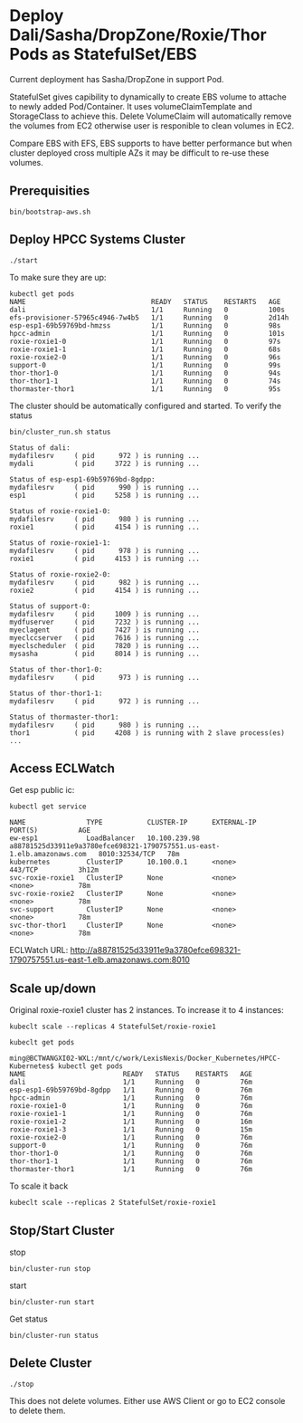 # Deploy Dali/Sasha/DropZone/Roxie/Thor Pods as StatefulSet/EBS

Current deployment has Sasha/DropZone in support Pod.

StatefulSet gives capibility to dynamically to create EBS volume to attache to newly added Pod/Container. It uses volumeClaimTemplate and StorageClass to achieve this.
Delete VolumeClaim will automatically remove the volumes from EC2 otherwise user is responible to clean volumes in EC2.

Compare EBS with EFS, EBS supports to have better performance but when cluster deployed cross multiple AZs it may be difficult to re-use these volumes.


## Prerequisities
```console
bin/bootstrap-aws.sh
```

## Deploy HPCC Systems Cluster
```console
./start
```
To make sure they are up:
```console
kubectl get pods
NAME                               READY   STATUS    RESTARTS   AGE
dali                               1/1     Running   0          100s
efs-provisioner-57965c4946-7w4b5   1/1     Running   0          2d14h
esp-esp1-69b59769bd-hmzss          1/1     Running   0          98s
hpcc-admin                         1/1     Running   0          101s
roxie-roxie1-0                     1/1     Running   0          97s
roxie-roxie1-1                     1/1     Running   0          68s
roxie-roxie2-0                     1/1     Running   0          96s
support-0                          1/1     Running   0          99s
thor-thor1-0                       1/1     Running   0          94s
thor-thor1-1                       1/1     Running   0          74s
thormaster-thor1                   1/1     Running   0          95s
```

The cluster should be automatically configured and started.
To verify the status
```console
bin/cluster_run.sh status

Status of dali:
mydafilesrv     ( pid      972 ) is running ...
mydali          ( pid     3722 ) is running ...

Status of esp-esp1-69b59769bd-8gdpp:
mydafilesrv     ( pid      990 ) is running ...
esp1            ( pid     5258 ) is running ...

Status of roxie-roxie1-0:
mydafilesrv     ( pid      980 ) is running ...
roxie1          ( pid     4154 ) is running ...

Status of roxie-roxie1-1:
mydafilesrv     ( pid      978 ) is running ...
roxie1          ( pid     4153 ) is running ...

Status of roxie-roxie2-0:
mydafilesrv     ( pid      982 ) is running ...
roxie2          ( pid     4154 ) is running ...

Status of support-0:
mydafilesrv     ( pid     1009 ) is running ...
mydfuserver     ( pid     7232 ) is running ...
myeclagent      ( pid     7427 ) is running ...
myeclccserver   ( pid     7616 ) is running ...
myeclscheduler  ( pid     7820 ) is running ...
mysasha         ( pid     8014 ) is running ...

Status of thor-thor1-0:
mydafilesrv     ( pid      973 ) is running ...

Status of thor-thor1-1:
mydafilesrv     ( pid      972 ) is running ...

Status of thormaster-thor1:
mydafilesrv     ( pid      980 ) is running ...
thor1           ( pid     4208 ) is running with 2 slave process(es) ...
```


## Access ECLWatch ###
Get esp public ic:
```console
kubectl get service

NAME               TYPE           CLUSTER-IP      EXTERNAL-IP                                                               PORT(S)          AGE
ew-esp1            LoadBalancer   10.100.239.98   a88781525d33911e9a3780efce698321-1790757551.us-east-1.elb.amazonaws.com   8010:32534/TCP   78m
kubernetes         ClusterIP      10.100.0.1      <none>                                                                    443/TCP          3h12m
svc-roxie-roxie1   ClusterIP      None            <none>                                                                    <none>           78m
svc-roxie-roxie2   ClusterIP      None            <none>                                                                    <none>           78m
svc-support        ClusterIP      None            <none>                                                                    <none>           78m
svc-thor-thor1     ClusterIP      None            <none>                                                                    <none>           78m

```
ECLWatch URL: http://a88781525d33911e9a3780efce698321-1790757551.us-east-1.elb.amazonaws.com:8010

## Scale up/down ###
Original roxie-roxie1 cluster has 2 instances. To increase it to 4 instances:
```console
kubeclt scale --replicas 4 StatefulSet/roxie-roxie1

kubeclt get pods

ming@BCTWANGXI02-WXL:/mnt/c/work/LexisNexis/Docker_Kubernetes/HPCC-Kubernetes$ kubectl get pods
NAME                        READY   STATUS    RESTARTS   AGE
dali                        1/1     Running   0          76m
esp-esp1-69b59769bd-8gdpp   1/1     Running   0          76m
hpcc-admin                  1/1     Running   0          76m
roxie-roxie1-0              1/1     Running   0          76m
roxie-roxie1-1              1/1     Running   0          76m
roxie-roxie1-2              1/1     Running   0          16m
roxie-roxie1-3              1/1     Running   0          15m
roxie-roxie2-0              1/1     Running   0          76m
support-0                   1/1     Running   0          76m
thor-thor1-0                1/1     Running   0          76m
thor-thor1-1                1/1     Running   0          76m
thormaster-thor1            1/1     Running   0          76m

```
To scale it back
```console
kubeclt scale --replicas 2 StatefulSet/roxie-roxie1
```


## Stop/Start Cluster
stop
```console
bin/cluster-run stop
```
start
```console
bin/cluster-run start
```

Get status
```console
bin/cluster-run status

```

## Delete Cluster ###
```console
./stop
```
This does not delete volumes. Either use AWS Client or go to EC2 console to delete them.
